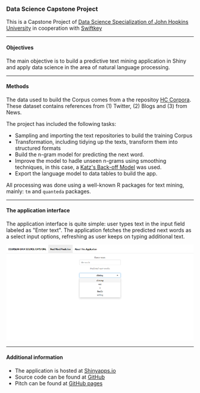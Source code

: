 ### Data Science Capstone Project

This is a Capstone Project of [Data Science Specialization of John Hopkins University](https://www.coursera.org/specializations/jhu-data-science) in cooperation with [Swiftkey](https://swiftkey.com)

-------------

#### Objectives

The main objective is to build a predictive text mining application in Shiny and apply data science in the area of natural language processing.

-------------

#### Methods

The data used to build the Corpus comes from a the repositoy [HC Corpora](https://web-beta.archive.org/web/20160930083655/http://www.corpora.heliohost.org/aboutcorpus.html). These dataset contains references from (1) Twitter, (2) Blogs and (3) from News.

The project has included the following tasks:

* Sampling and importing the text repositories to build the training Corpus
* Transformation, including tidying up the texts, transform them into structured formats
* Build the n-gram model for predicting the next word.
* Improve the model to hadle unseen n-grams using smoothing techniques, in this case, a [Katz's Back-off Model](https://en.wikipedia.org/wiki/Katz%27s_back-off_model) was used.
* Export the language model to data tables to build the app.

All processing was done using a well-known R packages for text mining, mainly: `tm` and `quanteda` packages.  

-------------

#### The application interface

The application interface is quite simple: user types text in the input field labeled as "Enter text". The application fetches the predicted next words as a select input options, refreshing as user keeps on typing additional text.

![Application Screenshot](app_screenshot.png)

-------------

#### Additional information

* The application is hosted at [Shinyapps.io](https://ralvite.shinyapps.io/appdscapstoneproject/)
* Source code can be found at [GitHub](https://github.com/ralvite/10_Capstone_project)
* Pitch can be found at [GitHub pages](https://ralvite.github.io/10_Capstone_project/presentationDSCapstoneProject/presentationDSCapstoneProject.html#1)

